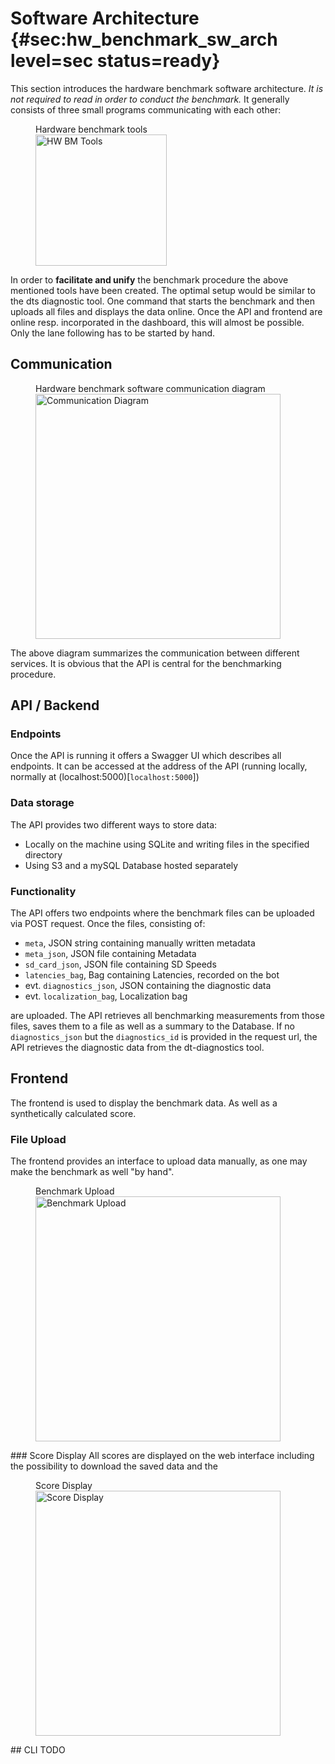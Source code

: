# Software Architecture  {#sec:hw_benchmark_sw_arch level=sec status=ready}

This section introduces the hardware benchmark software architecture. *It is not required to read in order to conduct the benchmark.* It generally consists of three small programs communicating with each other:

<figure>
    <figcaption>Hardware benchmark tools </figcaption>
    <img alt="HW BM Tools" style='width:15em' src="/images/big_three.png"/>
</figure>

<minitoc/>

In order to **facilitate and unify** the benchmark procedure the above mentioned tools have been created. The optimal setup would be similar to the dts diagnostic tool. One command that starts the benchmark and then uploads all files and displays the data online. Once the API and frontend are online resp. incorporated in the dashboard, this will almost be possible. Only  the lane following has to be started by hand. 

## Communication

<figure>
    <figcaption>Hardware benchmark software communication diagram </figcaption>
    <img alt="Communication Diagram" style='width:28em' src="/images/communication.png"/>
</figure>

The above diagram summarizes the communication between different services. It is obvious that the API is central for the benchmarking procedure.

## API / Backend

### Endpoints
Once the API is running it offers a Swagger UI which describes all endpoints. It can be accessed at the address of the API (running locally, normally at (localhost:5000)[`localhost:5000`]) 

### Data storage
The API provides two different ways to store data:

* Locally on the machine using SQLite and writing files in the specified directory
* Using S3 and a mySQL Database hosted separately 

### Functionality
The API offers two endpoints where the benchmark files can be uploaded via POST request. Once the files, consisting of:

* `meta`, JSON string containing manually written metadata
* `meta_json`, JSON file containing Metadata
* `sd_card_json`, JSON file containing SD Speeds 
* `latencies_bag`, Bag containing Latencies, recorded on the bot
* evt. `diagnostics_json`, JSON containing the diagnostic data 
* evt. `localization_bag`, Localization bag

are uploaded. The API retrieves all benchmarking measurements from those files, saves them to a file as well as a summary to the Database. If no `diagnostics_json` but the `diagnostics_id` is provided in the request url, the API retrieves the diagnostic data from the dt-diagnostics tool. 

## Frontend
The frontend is used to display the benchmark data. As well as a synthetically calculated score.
### File Upload
The frontend provides an interface to upload data manually, as one may make the benchmark as well "by hand". 
<figure>
    <figcaption>Benchmark Upload</figcaption>
    <img alt="Benchmark Upload" style='width:28em' src="/images/bm_upload.png"/>
</figure>
### Score Display
All scores are displayed on the web interface including the possibility to download the saved data and the 
<figure>
    <figcaption>Score Display</figcaption>
    <img alt="Score Display" style='width:28em' src="/images/score_display.png"/>
</figure>
## CLI
TODO
